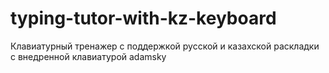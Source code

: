 # typing-tutor-with-kz-keyboard
Клавиатурный тренажер с поддержкой русской и казахской раскладки с внедренной клавиатурой adamsky
